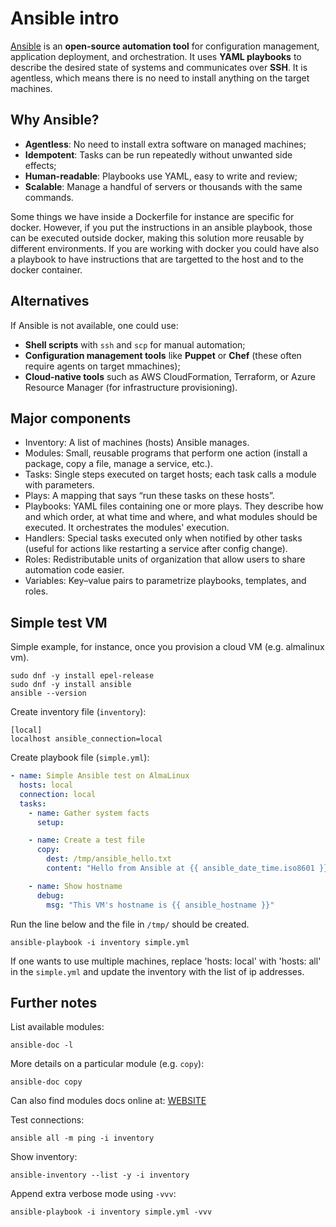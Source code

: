 # Ansible intro

[Ansible](https://www.ansible.com/) is an **open-source automation tool** for configuration management, application deployment, and orchestration. It uses **YAML playbooks** to describe the desired state of systems and communicates over **SSH**. It is agentless, which means there is no need to install anything on the target machines.

## Why Ansible?

- **Agentless**: No need to install extra software on managed machines;
- **Idempotent**: Tasks can be run repeatedly without unwanted side effects;
- **Human-readable**: Playbooks use YAML, easy to write and review;
- **Scalable**: Manage a handful of servers or thousands with the same commands.

Some things we have inside a Dockerfile for instance are specific for docker.
However, if you put the instructions in an ansible playbook, those can be
executed outside docker, making this solution more reusable by different
environments. If you are working with docker you could have also a playbook to
have instructions that are targetted to the host and to the docker container.

## Alternatives

If Ansible is not available, one could use:
- **Shell scripts** with `ssh` and `scp` for manual automation;
- **Configuration management tools** like **Puppet** or  **Chef** (these often require agents on target mmachines);
- **Cloud-native tools** such as AWS CloudFormation, Terraform, or Azure Resource Manager (for infrastructure provisioning).



## Major components

- Inventory: A list of machines (hosts) Ansible manages.
- Modules: Small, reusable programs that perform one action (install a package, copy a file, manage a service, etc.).
- Tasks: Single steps executed on target hosts; each task calls a module with parameters.
- Plays: A mapping that says “run these tasks on these hosts”.
- Playbooks: YAML files containing one or more plays. They describe how and which order, at what time and where, and what modules should be executed. It orchestrates the modules' execution.
- Handlers: Special tasks executed only when notified by other tasks (useful for actions like restarting a service after config change).
- Roles: Redistributable units of organization that allow users to share automation code easier.
- Variables: Key–value pairs to parametrize playbooks, templates, and roles.


## Simple test VM

Simple example, for instance, once you provision a cloud VM (e.g. almalinux vm).

```
sudo dnf -y install epel-release
sudo dnf -y install ansible
ansible --version
```


Create inventory file (`inventory`):

```
[local]
localhost ansible_connection=local
```


Create playbook file (`simple.yml`):

```yaml
- name: Simple Ansible test on AlmaLinux
  hosts: local
  connection: local
  tasks:
    - name: Gather system facts
      setup:

    - name: Create a test file
      copy:
        dest: /tmp/ansible_hello.txt
        content: "Hello from Ansible at {{ ansible_date_time.iso8601 }}\n"

    - name: Show hostname
      debug:
        msg: "This VM's hostname is {{ ansible_hostname }}"
```


Run the line below and the file in `/tmp/` should be created.

```
ansible-playbook -i inventory simple.yml
```


If one wants to use multiple machines, replace 'hosts: local' with 'hosts: all'
in the `simple.yml` and update the inventory with the list of ip addresses.


## Further notes


List available modules:

```
ansible-doc -l
```

More details on a particular module (e.g. `copy`):

```
ansible-doc copy
```


Can also find modules docs online at: [WEBSITE](https://docs.ansible.com/ansible/latest/collections/index_module.html)

Test connections:

```
ansible all -m ping -i inventory
```

Show inventory:

```
ansible-inventory --list -y -i inventory
```

Append extra verbose mode using `-vvv`:

```
ansible-playbook -i inventory simple.yml -vvv
```
